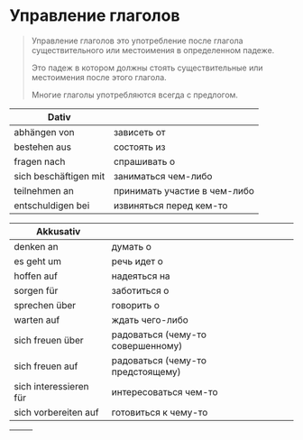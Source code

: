 # Управление глаголов

> Управление глаголов это употребление после глагола существительного или местоимения в определенном падеже.
>
> Это падеж в котором должны стоять существительные или местоимения после этого глагола. 
>
> Многие глаголы употребляются всегда с предлoгом.

Dativ                | &nbsp;
---------------------|------------------------
abhängen von         | зависеть от
bestehen aus         | состоять из
fragen nach          | спрашивать о
sich beschäftigen mit| заниматься чем-либо
teilnehmen an        | принимать участие в чем-либо
entschuldigen bei    | извиняться перед кем-то


Akkusativ              | &nbsp;    | &nbsp;
-----------------------|-----------|-------------
denken an              | думать о
es geht um             | речь идет о
hoffen auf             | надеяться на
sorgen für             | заботиться о
sprechen über          | говорить о
warten auf             | ждать чего-либо
sich freuen über       |радоваться (чему-то совершенному)
sich freuen auf        |радоваться (чему-то предстоящему)
sich interessieren für | интересоваться чем-то
sich vorbereiten auf   | готовиться к чему-то



&nbsp;                 | &nbsp;    
-----------------------|-----------
